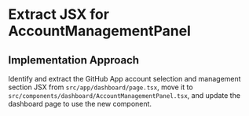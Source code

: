 # Extract JSX for AccountManagementPanel

## Implementation Approach
Identify and extract the GitHub App account selection and management section JSX from `src/app/dashboard/page.tsx`, move it to `src/components/dashboard/AccountManagementPanel.tsx`, and update the dashboard page to use the new component.